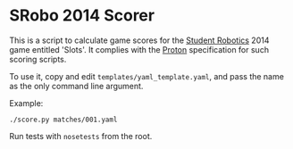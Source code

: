 # SRobo 2014 Scorer

This is a script to calculate game scores for the [Student Robotics](https://www.studentrobotics.org)
2014 game entitled 'Slots'.
It complies with the [Proton](https://github.com/samphippen/proton)
specification for such scoring scripts.

To use it, copy and edit `templates/yaml_template.yaml`,
 and pass the name as the only command line argument.

Example:
~~~~
./score.py matches/001.yaml
~~~~

Run tests with `nosetests` from the root.
